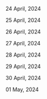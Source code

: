 24 April, 2024

25 April, 2024

26 April, 2024

27 April, 2024

28 April, 2024

29 April, 2024

30 April, 2024

01 May, 2024